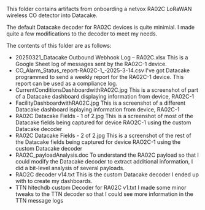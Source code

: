 This folder contains artifacts from onboarding a netvox RA02C LoRaWAN wireless CO detector into Datacake. 

The default Datacake decoder for RA02C devices is quite minimial. I made quite a few modifications to the decoder to meet my needs. 

The contents of this folder are as follows:
- 20250321_Datacake Outbound Webhook Log – RA02C.xlsx
    This is a Google Sheet log of messages sent by the RA02C-1 device. 
- CO_Alarm_Status_report-RA02C-1_-2025-3-14.csv
    I've got Datacake programmed to send a weekly report for the RA02C-1 device. This report can be used as a compliance log.
- CurrentConditionsDashboardwithRA02C.jpg
    This is a screenshot of part of a Datacake dashboard displaying information from device, RA02C-1
- FacilityDashboardwithRA02C.jpg
    This is a screenshot of a different Datacake dashboard isplaying information from device, RA02C-1
- RA02C Datacake Fields - 1 of 2.jpg
    This is a screenshot of most of the Datacake fields being captured for device RAO2C-1 using the custom Datacake decoder
- RA02C Datacake Fields - 2 of 2.jpg
    This is a screenshot of the rest of the Datacake fields being captured for device RAO2C-1 using the custom Datacake decoder
- RA02C_payloadAnalysis.doc
    To understand the RA02C payload so that I could modify the Datacake decoder to extract additional information, I did a bit-level analysis of several payloads.
- RAO2C decoder v14.txt
    This is the custom Datacake decoder I ended up with to create my dashboards.
- TTN hitechdb custom Decoder for RA02C v1.txt
    I made some minor tweaks to the TTN decoder so that I could see more information in the TTN message logs




